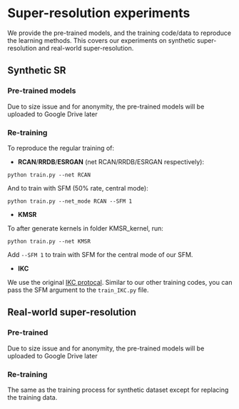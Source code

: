 # Super-resolution experiments

We provide the pre-trained models, and the training code/data to reproduce the learning methods. This covers our experiments on synthetic super-resolution and real-world super-resolution.

## Synthetic SR
### Pre-trained models
Due to size issue and for anonymity, the pre-trained models will be uploaded to Google Drive later


### Re-training
To reproduce the regular training of:
- **RCAN**/**RRDB**/**ESRGAN** (net RCAN/RRDB/ESRGAN respectively):

```python train.py --net RCAN```

And to train with SFM (50% rate, central mode):

```python train.py --net_mode RCAN --SFM 1```

- **KMSR**

To after generate kernels in folder KMSR_kernel, run:

```python train.py --net KMSR```

Add ```--SFM 1``` to train with SFM for the central mode of our SFM.

- **IKC** 

We use the original [IKC protocal](https://github.com/yuanjunchai/IKC). Similar to our other training codes, you can pass the SFM argument to the ```train_IKC.py``` file.


## Real-world super-resolution
### Pre-trained
Due to size issue and for anonymity, the pre-trained models will be uploaded to Google Drive later

### Re-training
The same as the training process for synthetic dataset except for replacing the training data.
